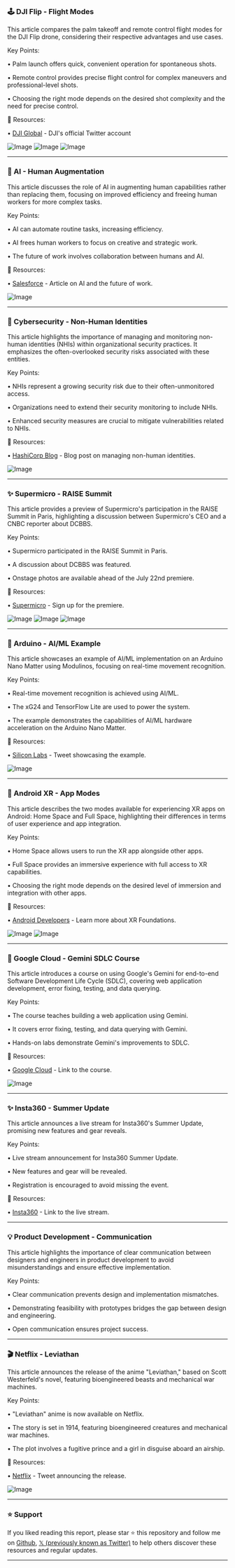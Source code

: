 ### 🕹️ DJI Flip - Flight Modes

This article compares the palm takeoff and remote control flight modes for the DJI Flip drone, considering their respective advantages and use cases.

Key Points:

• Palm launch offers quick, convenient operation for spontaneous shots.


• Remote control provides precise flight control for complex maneuvers and professional-level shots.


• Choosing the right mode depends on the desired shot complexity and the need for precise control.


🔗 Resources:

• [DJI Global](https://x.com/DJIGlobal) - DJI's official Twitter account


![Image](https://pbs.twimg.com/media/GvkJahWbwAAJP3z?format=jpg&name=small)
![Image](https://pbs.twimg.com/media/GvkJah8XMAAf65Y?format=jpg&name=small)
![Image](https://pbs.twimg.com/amplify_video_thumb/1940341184494198784/img/-4aDfgnq5MPA500G?format=jpg&name=240x240)


---

### 🤖 AI - Human Augmentation

This article discusses the role of AI in augmenting human capabilities rather than replacing them, focusing on improved efficiency and freeing human workers for more complex tasks.

Key Points:

• AI can automate routine tasks, increasing efficiency.


• AI frees human workers to focus on creative and strategic work.


•  The future of work involves collaboration between humans and AI.



🔗 Resources:

• [Salesforce](https://on.ft.com/46EO0gi) - Article on AI and the future of work.


![Image](https://pbs.twimg.com/media/GvmpVXBWgAAjanM?format=jpg&name=small)


---

### 🤖 Cybersecurity - Non-Human Identities

This article highlights the importance of managing and monitoring non-human identities (NHIs) within organizational security practices.  It emphasizes the often-overlooked security risks associated with these entities.

Key Points:

• NHIs represent a growing security risk due to their often-unmonitored access.


•  Organizations need to extend their security monitoring to include NHIs.


• Enhanced security measures are crucial to mitigate vulnerabilities related to NHIs.


🔗 Resources:

• [HashiCorp Blog](https://bit.ly/40bELQW) -  Blog post on managing non-human identities.


![Image](https://pbs.twimg.com/media/GvnLGFVXYAAvszm?format=jpg&name=small)


---

### ✨ Supermicro - RAISE Summit

This article provides a preview of Supermicro's participation in the RAISE Summit in Paris, highlighting a discussion between Supermicro's CEO and a CNBC reporter about DCBBS.

Key Points:

•  Supermicro participated in the RAISE Summit in Paris.


•  A discussion about DCBBS was featured.


•  Onstage photos are available ahead of the July 22nd premiere.


🔗 Resources:

• [Supermicro](https://hubs.la/Q03wZL3q0) - Sign up for the premiere.


![Image](https://pbs.twimg.com/media/GvnKzdOWQAAHcCU?format=jpg&name=small)
![Image](https://pbs.twimg.com/media/GvnKz2QXMAAYA_b?format=jpg&name=360x360)
![Image](https://pbs.twimg.com/media/GvnK0dJXoAAP2m_?format=jpg&name=small)


---

### 🤖 Arduino - AI/ML Example

This article showcases an example of AI/ML implementation on an Arduino Nano Matter using Modulinos, focusing on real-time movement recognition.

Key Points:

•  Real-time movement recognition is achieved using AI/ML.


•  The xG24 and TensorFlow Lite are used to power the system.


•  The example demonstrates the capabilities of AI/ML hardware acceleration on the Arduino Nano Matter.


🔗 Resources:

• [Silicon Labs](https://x.com/siliconlabs/status/1943746954128654375) - Tweet showcasing the example.


![Image](https://pbs.twimg.com/media/GvmTiTuXIAATFzn.jpg)


---

### 🤖 Android XR - App Modes

This article describes the two modes available for experiencing XR apps on Android: Home Space and Full Space, highlighting their differences in terms of user experience and app integration.

Key Points:

• Home Space allows users to run the XR app alongside other apps.


• Full Space provides an immersive experience with full access to XR capabilities.


•  Choosing the right mode depends on the desired level of immersion and integration with other apps.


🔗 Resources:

• [Android Developers](https://goo.gle/4c7OFaL) - Learn more about XR Foundations.


![Image](https://pbs.twimg.com/media/Gvlr8ENWoAA0q68?format=jpg&name=small)
![Image](https://pbs.twimg.com/media/Gvlr8QsXgAEnpKo?format=jpg&name=small)


---

### 🚀 Google Cloud - Gemini SDLC Course

This article introduces a course on using Google's Gemini for end-to-end Software Development Life Cycle (SDLC), covering web application development, error fixing, testing, and data querying.

Key Points:

•  The course teaches building a web application using Gemini.


•  It covers error fixing, testing, and data querying with Gemini.


•  Hands-on labs demonstrate Gemini's improvements to SDLC.


🔗 Resources:

• [Google Cloud](https://goo.gle/4075UV7) - Link to the course.


![Image](https://pbs.twimg.com/media/GvgovMiXEAclBpj?format=jpg&name=small)


---

### ✨ Insta360 - Summer Update

This article announces a live stream for Insta360's Summer Update, promising new features and gear reveals.

Key Points:

•  Live stream announcement for Insta360 Summer Update.


•  New features and gear will be revealed.


•  Registration is encouraged to avoid missing the event.


🔗 Resources:

• [Insta360](https://x.com/i/broadcasts/1DXGyqDmyjZGM) - Link to the live stream.


---

### 💡 Product Development - Communication

This article highlights the importance of clear communication between designers and engineers in product development to avoid misunderstandings and ensure effective implementation.

Key Points:

• Clear communication prevents design and implementation mismatches.


• Demonstrating feasibility with prototypes bridges the gap between design and engineering.


• Open communication ensures project success.


---

### 🎬 Netflix - Leviathan

This article announces the release of the anime "Leviathan," based on Scott Westerfeld's novel, featuring bioengineered beasts and mechanical war machines.

Key Points:

•  "Leviathan" anime is now available on Netflix.


• The story is set in 1914, featuring bioengineered creatures and mechanical war machines.


• The plot involves a fugitive prince and a girl in disguise aboard an airship.


🔗 Resources:

• [Netflix](https://x.com/netflix/status/1943396290173219277) - Tweet announcing the release.


![Image](https://pbs.twimg.com/media/GvhULmgXQAA4e9q.jpg)


---

### ⭐️ Support

If you liked reading this report, please star ⭐️ this repository and follow me on [Github](https://github.com/Drix10), [𝕏 (previously known as Twitter)](https://x.com/DRIX_10_) to help others discover these resources and regular updates.

---